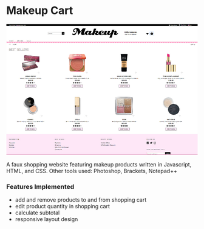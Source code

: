 # Makeup Cart
![alt text](https://github.com/annmai/javascript_makeupcart/blob/master/makeup_cart.jpg)

A faux shopping website featuring makeup products written in Javascript, HTML, and CSS. Other tools used: Photoshop, Brackets, Notepad++

### Features Implemented
- add and remove products to and from shopping cart
- edit product quantity in shopping cart
- calculate subtotal
- responsive layout design
